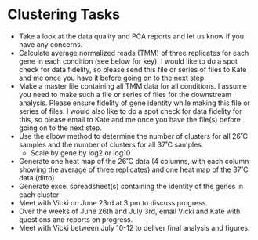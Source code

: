 # Clustering Tasks
- Take a look at the data quality and PCA reports and let us know if you have any concerns.
-  Calculate average normalized reads (TMM) of three replicates for each gene in each condition (see below for key). I would like to do a spot check for data fidelity, so please send this file or series of files to Kate and me once you have it before going on to the next step
- Make a master file containing all TMM data for all conditions. I assume you need to make such a file or series of files for the downstream analysis. Please ensure fidelity of gene identity while making this file or series of files. I would also like to do a spot check for data fidelity for this, so please email to Kate and me once you have the file(s) before going on to the next step.
-  Use the elbow method to determine the number of clusters for all 26˚C samples and the number of clusters for all 37˚C samples.
    - Scale by gene by log2 or log10
- Generate one heat map of the 26˚C data (4 columns, with each column showing the average of three replicates) and one heat map of the 37˚C data (ditto)
- Generate excel spreadsheet(s) containing the identity of the genes in each cluster
- Meet with Vicki on June 23rd at 3 pm to discuss progress.
- Over the weeks of June 26th and July 3rd, email Vicki and Kate with questions and reports on progress.
- Meet with Vicki between July 10-12 to deliver final analysis and figures.